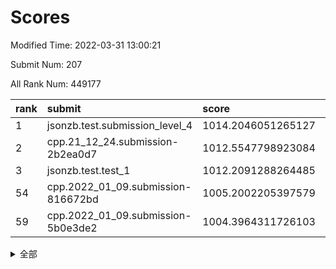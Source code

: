 # Scores

Modified Time: 2022-03-31 13:00:21

Submit Num: 207

All Rank Num: 449177

| rank |               submit               |       score        |       sigma        | pk_num |
| :--- | :--------------------------------- | :----------------- | :----------------- | :----- |
| 1    | jsonzb.test.submission_level_4     | 1014.2046051265127 | 0.8530608205665078 | 8683   |
| 2    | cpp.21_12_24.submission-2b2ea0d7   | 1012.5547798923084 | 0.7836958511034366 | 8684   |
| 3    | jsonzb.test.test_1                 | 1012.2091288264485 | 0.8034780407657474 | 8679   |
| 54   | cpp.2022_01_09.submission-816672bd | 1005.2002205397579 | 0.7097008928681008 | 8679   |
| 59   | cpp.2022_01_09.submission-5b0e3de2 | 1004.3964311726103 | 0.716323083392197  | 8679   |


<details>
<summary>全部</summary>

| rank |                 submit                 |       score        |       sigma        | pk_num |
| :--- | :------------------------------------- | :----------------- | :----------------- | :----- |
| 1    | jsonzb.test.submission_level_4         | 1014.2046051265127 | 0.8530608205665078 | 8683   |
| 2    | cpp.21_12_24.submission-2b2ea0d7       | 1012.5547798923084 | 0.7836958511034366 | 8684   |
| 3    | jsonzb.test.test_1                     | 1012.2091288264485 | 0.8034780407657474 | 8679   |
| 4    | gobigger.level_3.submission_level_3_39 | 1011.3036802918208 | 0.7948415107808328 | 8678   |
| 5    | gobigger.level_3.submission_level_3_21 | 1011.1765100381438 | 0.7875655294452935 | 8677   |
| 6    | gobigger.level_3.submission_level_3_9  | 1011.1456133760738 | 0.7891597973912758 | 8680   |
| 7    | gobigger.level_3.submission_level_3_0  | 1011.133914396365  | 0.7675550263347344 | 8687   |
| 8    | gobigger.level_3.submission_level_3_12 | 1010.9632036750365 | 0.7661634103014681 | 8682   |
| 9    | gobigger.level_3.submission_level_3_4  | 1010.7442334149923 | 0.7692909477616463 | 8672   |
| 10   | gobigger.level_3.submission_level_3_15 | 1010.7302537123097 | 0.7718732758409241 | 8678   |
| 11   | gobigger.level_3.submission_level_3_31 | 1010.7046703277997 | 0.7619621426608449 | 8680   |
| 12   | gobigger.level_3.submission_level_3_26 | 1010.6803154678017 | 0.7489314126613147 | 8681   |
| 13   | gobigger.level_3.submission_level_3_29 | 1010.5862375438115 | 0.7667677784504395 | 8680   |
| 14   | gobigger.level_3.submission_level_3_32 | 1010.5658467443413 | 0.7584775742843085 | 8684   |
| 15   | gobigger.level_3.submission_level_3_3  | 1010.4097993401715 | 0.7652045229922938 | 8684   |
| 16   | gobigger.level_3.submission_level_3_36 | 1010.3551982734801 | 0.76548700267064   | 8676   |
| 17   | gobigger.level_3.submission_level_3_30 | 1010.3543977421392 | 0.7418205238359044 | 8676   |
| 18   | gobigger.level_3.submission_level_3_40 | 1010.2987263712248 | 0.7477495459271266 | 8685   |
| 19   | gobigger.level_3.submission_level_3_18 | 1010.1234593145861 | 0.7435245532330437 | 8681   |
| 20   | gobigger.level_3.submission_level_3_43 | 1010.101002534285  | 0.7684094704275983 | 8680   |
| 21   | gobigger.level_3.submission_level_3_45 | 1010.0690769630454 | 0.7690974335873093 | 8685   |
| 22   | gobigger.level_3.submission_level_3_47 | 1009.9968982595732 | 0.7661087736940863 | 8685   |
| 23   | gobigger.level_3.submission_level_3_38 | 1009.9787718799151 | 0.7626113772160915 | 8682   |
| 24   | gobigger.level_3.submission_level_3_37 | 1009.9785295804938 | 0.7614891901906182 | 8675   |
| 25   | gobigger.level_3.submission_level_3_34 | 1009.9759806595694 | 0.7555067937585975 | 8677   |
| 26   | gobigger.level_3.submission_level_3_2  | 1009.9380290008835 | 0.7393738899629583 | 8673   |
| 27   | gobigger.level_3.submission_level_3_19 | 1009.8962541458136 | 0.7515679650538647 | 8673   |
| 28   | gobigger.level_3.submission_level_3_17 | 1009.876853653928  | 0.7621312818735153 | 8679   |
| 29   | gobigger.level_3.submission_level_3_1  | 1009.8669306060004 | 0.7516960891518535 | 8678   |
| 30   | gobigger.level_3.submission_level_3_20 | 1009.8654798283554 | 0.7504807552238059 | 8679   |
| 31   | gobigger.level_3.submission_level_3_35 | 1009.8367626404363 | 0.7535983945919563 | 8679   |
| 32   | gobigger.level_3.submission_level_3_22 | 1009.8298051848826 | 0.7658022944425528 | 8680   |
| 33   | gobigger.level_3.submission_level_3_46 | 1009.8231758119986 | 0.7713321930879429 | 8681   |
| 34   | gobigger.level_3.submission_level_3_44 | 1009.7365672228643 | 0.7328307263724692 | 8677   |
| 35   | gobigger.level_3.submission_level_3_24 | 1009.6944042631657 | 0.7434989313574637 | 8677   |
| 36   | gobigger.level_3.submission_level_3_41 | 1009.6508794654069 | 0.7454595358418714 | 8675   |
| 37   | gobigger.level_3.submission_level_3_27 | 1009.6297454706627 | 0.755374289912125  | 8677   |
| 38   | gobigger.level_3.submission_level_3_16 | 1009.6265456045702 | 0.7598361146540469 | 8684   |
| 39   | gobigger.level_3.submission_level_3_13 | 1009.6018573578051 | 0.7402896856813772 | 8679   |
| 40   | gobigger.level_3.submission_level_3_42 | 1009.5839807807847 | 0.7541852769622612 | 8679   |
| 41   | gobigger.level_3.submission_level_3_5  | 1009.5211690675546 | 0.7435948385289214 | 8677   |
| 42   | gobigger.level_3.submission_level_3_49 | 1009.4103733718554 | 0.7644251706207638 | 8678   |
| 43   | gobigger.level_3.submission_level_3_6  | 1009.404857371908  | 0.7434676349229467 | 8679   |
| 44   | gobigger.level_3.submission_level_3_14 | 1009.2926095165348 | 0.7528661713333084 | 8685   |
| 45   | gobigger.level_3.submission_level_3_48 | 1009.26942030536   | 0.7571880234450359 | 8679   |
| 46   | gobigger.level_3.submission_level_3_11 | 1009.2525864609299 | 0.7336221618134492 | 8680   |
| 47   | gobigger.level_3.submission_level_3_23 | 1009.1867988156521 | 0.746351711109057  | 8678   |
| 48   | gobigger.level_3.submission_level_3_28 | 1008.927777899919  | 0.7632146876698062 | 8681   |
| 49   | gobigger.level_3.submission_level_3_25 | 1008.8238592537554 | 0.7432652682446022 | 8681   |
| 50   | gobigger.level_3.submission_level_3_10 | 1008.7871893460909 | 0.747732033152656  | 8675   |
| 51   | gobigger.level_3.submission_level_3_8  | 1008.7157061162898 | 0.7410480187505285 | 8675   |
| 52   | gobigger.level_3.submission_level_3_33 | 1008.6741504526642 | 0.7434818474945697 | 8675   |
| 53   | gobigger.level_3.submission_level_3_7  | 1008.4271097303086 | 0.7478154407055331 | 8678   |
| 54   | cpp.2022_01_09.submission-816672bd     | 1005.2002205397579 | 0.7097008928681008 | 8679   |
| 55   | gobigger.level_1.submission_level_1_0  | 1005.0276357207129 | 0.712585666172709  | 8681   |
| 56   | gobigger.level_1.submission_level_1_35 | 1004.9071845195417 | 0.710572669695856  | 8685   |
| 57   | gobigger.level_1.submission_level_1_4  | 1004.6172070153572 | 0.7311730160677129 | 8683   |
| 58   | gobigger.level_1.submission_level_1_7  | 1004.4116719693146 | 0.710873620943789  | 8682   |
| 59   | cpp.2022_01_09.submission-5b0e3de2     | 1004.3964311726103 | 0.716323083392197  | 8679   |
| 60   | gobigger.level_1.submission_level_1_5  | 1004.3611453187947 | 0.7201210088250429 | 8680   |
| 61   | gobigger.level_1.submission_level_1_38 | 1004.3080926067137 | 0.7144162708043795 | 8684   |
| 62   | gobigger.level_1.submission_level_1_42 | 1004.2656935346816 | 0.7114496335313799 | 8679   |
| 63   | gobigger.level_1.submission_level_1_24 | 1004.2613346500375 | 0.7280722741912377 | 8679   |
| 64   | gobigger.level_1.submission_level_1_20 | 1004.1000817114301 | 0.7085776848151685 | 8680   |
| 65   | gobigger.level_1.submission_level_1_48 | 1004.0944601007285 | 0.7136990703561757 | 8681   |
| 66   | gobigger.level_1.submission_level_1_31 | 1004.0895338495055 | 0.7232629559324224 | 8679   |
| 67   | gobigger.level_1.submission_level_1_21 | 1004.0889728523348 | 0.716783506921199  | 8682   |
| 68   | gobigger.level_1.submission_level_1_47 | 1004.0769285698194 | 0.7285207130935791 | 8680   |
| 69   | gobigger.level_1.submission_level_1_33 | 1003.9332566204042 | 0.7125399699126467 | 8683   |
| 70   | gobigger.level_1.submission_level_1_30 | 1003.9164551010952 | 0.7149831309100341 | 8673   |
| 71   | gobigger.level_1.submission_level_1_39 | 1003.8821415539471 | 0.7200761720705116 | 8678   |
| 72   | gobigger.level_1.submission_level_1_12 | 1003.8603885898567 | 0.7090103569294278 | 8680   |
| 73   | gobigger.level_1.submission_level_1_43 | 1003.8255830362714 | 0.7236641646505247 | 8683   |
| 74   | gobigger.level_1.submission_level_1_26 | 1003.7965106556853 | 0.7058095564130048 | 8686   |
| 75   | gobigger.level_1.submission_level_1_16 | 1003.7453840176718 | 0.710509258732411  | 8684   |
| 76   | gobigger.level_1.submission_level_1_3  | 1003.683038118317  | 0.7058514320016864 | 8677   |
| 77   | gobigger.level_1.submission_level_1_6  | 1003.6409845570746 | 0.7126137663725446 | 8683   |
| 78   | gobigger.level_1.submission_level_1_10 | 1003.5840555472026 | 0.7147849030527162 | 8682   |
| 79   | gobigger.level_1.submission_level_1_40 | 1003.5669832628903 | 0.7137103262352968 | 8682   |
| 80   | gobigger.level_1.submission_level_1_14 | 1003.5169629653033 | 0.7225312422096783 | 8687   |
| 81   | gobigger.level_1.submission_level_1_32 | 1003.5071548316424 | 0.7085192877233254 | 8680   |
| 82   | gobigger.level_1.submission_level_1_41 | 1003.4633243318812 | 0.7141292486956154 | 8680   |
| 83   | gobigger.level_1.submission_level_1_11 | 1003.4452156163788 | 0.7183446078539485 | 8674   |
| 84   | gobigger.level_1.submission_level_1_36 | 1003.3954770299681 | 0.724818344309484  | 8677   |
| 85   | gobigger.level_1.submission_level_1_44 | 1003.3328913553792 | 0.7258955277091267 | 8671   |
| 86   | gobigger.level_1.submission_level_1_17 | 1003.2354167950114 | 0.7242340037174468 | 8681   |
| 87   | gobigger.level_1.submission_level_1_19 | 1003.2225633434243 | 0.7229222182841898 | 8681   |
| 88   | gobigger.level_1.submission_level_1_28 | 1003.1734244282919 | 0.7185638195650529 | 8683   |
| 89   | gobigger.level_1.submission_level_1_18 | 1003.0916220739407 | 0.7127282835101579 | 8680   |
| 90   | gobigger.level_1.submission_level_1_46 | 1003.0695018359775 | 0.7188502795503929 | 8682   |
| 91   | gobigger.level_1.submission_level_1_29 | 1003.0563898101686 | 0.7141036795833151 | 8683   |
| 92   | gobigger.level_1.submission_level_1_22 | 1003.0096777970077 | 0.7266975456003197 | 8680   |
| 93   | gobigger.level_1.submission_level_1_49 | 1002.8043684119615 | 0.7118929632818193 | 8681   |
| 94   | gobigger.level_1.submission_level_1_27 | 1002.7705480456913 | 0.7083429534748859 | 8678   |
| 95   | gobigger.level_1.submission_level_1_45 | 1002.7630740032631 | 0.7120802733626279 | 8684   |
| 96   | gobigger.level_1.submission_level_1_9  | 1002.7420350497175 | 0.72360439147035   | 8681   |
| 97   | gobigger.level_1.submission_level_1_1  | 1002.6744178376222 | 0.7141167209141865 | 8684   |
| 98   | gobigger.level_1.submission_level_1_25 | 1002.5371478204409 | 0.7046524204292394 | 8682   |
| 99   | gobigger.level_1.submission_level_1_23 | 1002.4900203749525 | 0.7264720305563274 | 8681   |
| 100  | gobigger.level_1.submission_level_1_8  | 1002.3647708622902 | 0.7201591685265687 | 8681   |
| 101  | gobigger.level_1.submission_level_1_13 | 1002.287478830185  | 0.7088688112995338 | 8680   |
| 102  | gobigger.level_1.submission_level_1_15 | 1002.2795576390791 | 0.7113434523188279 | 8676   |
| 103  | gobigger.level_1.submission_level_1_34 | 1002.0500372480474 | 0.7268574207476656 | 8680   |
| 104  | gobigger.level_1.submission_level_1_2  | 1001.921609171804  | 0.7075211322948717 | 8684   |
| 105  | gobigger.level_1.submission_level_1_37 | 1001.7399524979569 | 0.7096707502576942 | 8681   |
| 106  | gobigger.random.submission_random_22   | 998.7100697618829  | 0.7093980399590968 | 8684   |
| 107  | gobigger.random.submission_random_12   | 997.737449727014   | 0.7049253741715129 | 8679   |
| 108  | gobigger.random.submission_random_15   | 997.408442536198   | 0.6984243648585308 | 8681   |
| 109  | gobigger.random.submission_random_43   | 997.1511009325154  | 0.7158045675274765 | 8683   |
| 110  | gobigger.random.submission_random_47   | 997.0843586133574  | 0.7141160610905354 | 8682   |
| 111  | gobigger.random.submission_random_2    | 996.936623835064   | 0.7049291866503212 | 8676   |
| 112  | gobigger.random.submission_random_42   | 996.8076854360515  | 0.7057603350522855 | 8683   |
| 113  | gobigger.random.submission_random_21   | 996.7090301787465  | 0.7145779894983167 | 8679   |
| 114  | gobigger.random.submission_random_38   | 996.7054109410979  | 0.7174636745968967 | 8680   |
| 115  | gobigger.random.submission_random_39   | 996.7018587533503  | 0.7081675443573436 | 8676   |
| 116  | gobigger.random.submission_random_48   | 996.5416974311609  | 0.7109984807049697 | 8686   |
| 117  | gobigger.random.submission_random_7    | 996.3693868808772  | 0.7036508993662312 | 8677   |
| 118  | gobigger.random.submission_random_34   | 996.2657457382714  | 0.701771900127336  | 8681   |
| 119  | gobigger.random.submission_random_3    | 996.2405736150357  | 0.7153717259106525 | 8678   |
| 120  | gobigger.random.submission_random_25   | 996.2014091587376  | 0.7085552105789967 | 8675   |
| 121  | gobigger.random.submission_random_41   | 996.1683397091833  | 0.7111079808890018 | 8681   |
| 122  | gobigger.random.submission_random_28   | 996.1468265687672  | 0.7019344787741219 | 8681   |
| 123  | gobigger.random.submission_random_29   | 996.1349841741189  | 0.7051151355229971 | 8675   |
| 124  | gobigger.random.submission_random_1    | 996.0998564404904  | 0.7025930879675424 | 8677   |
| 125  | gobigger.random.submission_random_4    | 996.0380116753058  | 0.7057115806364823 | 8681   |
| 126  | gobigger.random.submission_random_19   | 996.0231648521697  | 0.721561838335363  | 8680   |
| 127  | gobigger.random.submission_random_32   | 995.9896257405654  | 0.7173388306328798 | 8678   |
| 128  | gobigger.random.submission_random_5    | 995.9544294863074  | 0.7198788513735876 | 8681   |
| 129  | gobigger.random.submission_random_30   | 995.9537965031981  | 0.7157530162045671 | 8680   |
| 130  | gobigger.random.submission_random_31   | 995.9293147159791  | 0.7239052756337948 | 8680   |
| 131  | gobigger.random.submission_random_9    | 995.837145147332   | 0.7078086605351024 | 8688   |
| 132  | gobigger.random.submission_random_20   | 995.829989466499   | 0.7073489581739512 | 8678   |
| 133  | gobigger.random.submission_random_0    | 995.8262292507225  | 0.6966516466979297 | 8677   |
| 134  | gobigger.random.submission_random_23   | 995.8199020586029  | 0.71377575791032   | 8682   |
| 135  | gobigger.random.submission_random_37   | 995.7902430369803  | 0.721289097506451  | 8681   |
| 136  | gobigger.random.submission_random_26   | 995.7465928569553  | 0.7191200018537328 | 8673   |
| 137  | gobigger.random.submission_random_14   | 995.7431267000007  | 0.7215309946781507 | 8679   |
| 138  | gobigger.random.submission_random_27   | 995.7164724421866  | 0.7091588368087545 | 8680   |
| 139  | gobigger.random.submission_random_35   | 995.6070716523062  | 0.7058448685035991 | 8681   |
| 140  | gobigger.random.submission_random_46   | 995.5843629330174  | 0.7134302928558078 | 8676   |
| 141  | gobigger.random.submission_random_13   | 995.5806785202669  | 0.7073249355112055 | 8677   |
| 142  | gobigger.random.submission_random_10   | 995.5797937983771  | 0.708451008324761  | 8678   |
| 143  | gobigger.random.submission_random_40   | 995.5676254506369  | 0.7126082088615567 | 8673   |
| 144  | gobigger.random.submission_random_11   | 995.5560566426187  | 0.7022210291732344 | 8678   |
| 145  | gobigger.random.submission_random_8    | 995.4649010044859  | 0.7290880482763283 | 8683   |
| 146  | gobigger.random.submission_random_36   | 995.4435828923374  | 0.7082922756142276 | 8679   |
| 147  | gobigger.random.submission_random_45   | 995.4217389999128  | 0.7143457414866141 | 8678   |
| 148  | gobigger.random.submission_random_24   | 995.4161126307896  | 0.7215479010052147 | 8677   |
| 149  | gobigger.random.submission_random_16   | 995.3955114842186  | 0.722156460174449  | 8682   |
| 150  | gobigger.random.submission_random_18   | 995.3525315481612  | 0.7042128876813101 | 8681   |
| 151  | gobigger.random.submission_random_49   | 995.2740886781881  | 0.7139940371208905 | 8678   |
| 152  | gobigger.random.submission_random_17   | 995.2531068026346  | 0.7132281861232498 | 8677   |
| 153  | gobigger.random.submission_random_33   | 995.1903299751569  | 0.727166621437937  | 8687   |
| 154  | gobigger.random.submission_random_6    | 995.1487113006204  | 0.7359469547341918 | 8678   |
| 155  | gobigger.random.submission_random_44   | 994.9195161146868  | 0.7151715918490503 | 8678   |
| 156  | gobigger.level_2.submission_level_2_22 | 993.9109469633947  | 0.7487838264583986 | 8683   |
| 157  | gobigger.level_2.submission_level_2_18 | 993.7050989448447  | 0.7358654660013096 | 8677   |
| 158  | gobigger.level_2.submission_level_2_11 | 993.247168774565   | 0.7295109620415203 | 8677   |
| 159  | gobigger.level_2.submission_level_2_20 | 993.2443709796016  | 0.7324277214011755 | 8677   |
| 160  | gobigger.level_2.submission_level_2_21 | 993.098252237636   | 0.7370397469245904 | 8679   |
| 161  | gobigger.level_2.submission_level_2_24 | 993.0282949990574  | 0.7359617449489374 | 8680   |
| 162  | gobigger.level_2.submission_level_2_17 | 992.9801482432572  | 0.7280902498553847 | 8684   |
| 163  | gobigger.level_2.submission_level_2_33 | 992.9017278883513  | 0.7226970283936593 | 8674   |
| 164  | gobigger.level_2.submission_level_2_47 | 992.6517918743427  | 0.7382721948796933 | 8682   |
| 165  | gobigger.level_2.submission_level_2_5  | 992.6234454796878  | 0.764498969648564  | 8680   |
| 166  | gobigger.level_2.submission_level_2_16 | 992.6074593811823  | 0.734155440231736  | 8682   |
| 167  | gobigger.level_2.submission_level_2_49 | 992.5178836158378  | 0.7500539915031424 | 8677   |
| 168  | gobigger.level_2.submission_level_2_19 | 992.4767103954267  | 0.7529152617147189 | 8678   |
| 169  | gobigger.level_2.submission_level_2_8  | 992.4181803416918  | 0.7468153073621422 | 8678   |
| 170  | gobigger.level_2.submission_level_2_36 | 992.4098023517029  | 0.74683743506552   | 8681   |
| 171  | gobigger.level_2.submission_level_2_28 | 992.3019661092331  | 0.7452529641547057 | 8679   |
| 172  | gobigger.level_2.submission_level_2_23 | 992.2777430636374  | 0.7485396151221826 | 8683   |
| 173  | gobigger.level_2.submission_level_2_45 | 992.2684816247385  | 0.7487566903533021 | 8678   |
| 174  | gobigger.level_2.submission_level_2_4  | 992.2532612797065  | 0.7454259729217912 | 8680   |
| 175  | gobigger.level_2.submission_level_2_34 | 992.1605871167664  | 0.7444346639119904 | 8680   |
| 176  | gobigger.level_2.submission_level_2_27 | 992.1492398312381  | 0.7483543887058378 | 8682   |
| 177  | gobigger.level_2.submission_level_2_44 | 992.0898041610193  | 0.7311681057071379 | 8676   |
| 178  | gobigger.level_2.submission_level_2_39 | 992.0804797229505  | 0.7608540653365309 | 8683   |
| 179  | gobigger.level_2.submission_level_2_2  | 992.0732842406484  | 0.7477234646629554 | 8679   |
| 180  | gobigger.level_2.submission_level_2_26 | 992.0532526213858  | 0.7413466291452137 | 8683   |
| 181  | gobigger.level_2.submission_level_2_48 | 992.0451083922859  | 0.7455012988865132 | 8677   |
| 182  | gobigger.level_2.submission_level_2_3  | 992.0380228202903  | 0.728399274788875  | 8679   |
| 183  | gobigger.level_2.submission_level_2_25 | 992.0358654997532  | 0.7673428004817808 | 8681   |
| 184  | gobigger.level_2.submission_level_2_1  | 992.0342809349869  | 0.7325816801930952 | 8681   |
| 185  | gobigger.level_2.submission_level_2_46 | 991.9922162492546  | 0.741140580686334  | 8683   |
| 186  | gobigger.level_2.submission_level_2_6  | 991.8923041102341  | 0.7419878388098116 | 8678   |
| 187  | gobigger.level_2.submission_level_2_40 | 991.8712178657197  | 0.7505957469020773 | 8683   |
| 188  | gobigger.level_2.submission_level_2_31 | 991.8449225153521  | 0.7557731484370994 | 8681   |
| 189  | gobigger.level_2.submission_level_2_15 | 991.7734192451297  | 0.7351740288655192 | 8676   |
| 190  | gobigger.level_2.submission_level_2_30 | 991.7616534557249  | 0.7448981523530611 | 8683   |
| 191  | gobigger.level_2.submission_level_2_14 | 991.6759103908171  | 0.7536930165960896 | 8680   |
| 192  | gobigger.level_2.submission_level_2_32 | 991.6475044156159  | 0.7560701794561938 | 8679   |
| 193  | gobigger.level_2.submission_level_2_9  | 991.5979280232768  | 0.7420205136184912 | 8684   |
| 194  | gobigger.level_2.submission_level_2_42 | 991.5168191540791  | 0.7558472216002732 | 8681   |
| 195  | gobigger.level_2.submission_level_2_12 | 991.3584985395748  | 0.7716331218124063 | 8676   |
| 196  | gobigger.level_2.submission_level_2_43 | 991.1810897202888  | 0.7717089778144595 | 8674   |
| 197  | gobigger.level_2.submission_level_2_13 | 991.1303762625357  | 0.7625507983221156 | 8679   |
| 198  | gobigger.level_2.submission_level_2_7  | 991.0012758141921  | 0.7665017910894999 | 8677   |
| 199  | gobigger.level_2.submission_level_2_10 | 990.9763089601302  | 0.7486719943282205 | 8677   |
| 200  | gobigger.level_2.submission_level_2_41 | 990.7887083959805  | 0.7597811067411656 | 8684   |
| 201  | gobigger.level_2.submission_level_2_0  | 990.6840882528319  | 0.7670886978567152 | 8684   |
| 202  | gobigger.level_2.submission_level_2_35 | 990.6605084374132  | 0.7938808709459692 | 8681   |
| 203  | gobigger.level_2.submission_level_2_38 | 990.5479238274152  | 0.7827357329855542 | 8677   |
| 204  | gobigger.level_2.submission_level_2_37 | 990.3659180963389  | 0.7706926998099778 | 8678   |
| 205  | gobigger.level_2.submission_level_2_29 | 990.1690100382863  | 0.7854988207731787 | 8678   |
| 206  | gobigger.none.submission_none_0        | 978.2706560788032  | 1.2691055526043846 | 8679   |
| 207  | gobigger.none.submission_none_1        | 975.8228489786553  | 1.506867365177243  | 8678   |

</details>